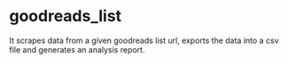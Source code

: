 # goodreads_list
It scrapes data from a given goodreads list url, exports the data into a csv file and generates an analysis report.

